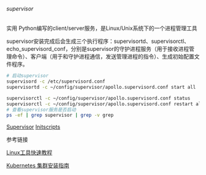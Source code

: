 ###### supervisor

实用 Python编写的client/server服务，是Linux/Unix系统下的一个进程管理工具

supervisor安装完成后会生成三个执行程序：supervisortd、supervisorctl、echo_supervisord_conf，分别是supervisor的守护进程服务（用于接收进程管理命令）、客户端（用于和守护进程通信，发送管理进程的指令）、生成初始配置文件程序。

```sh
# 启动supervisor
supervisord -c /etc/supervisord.conf
supervisortd -c ~/config/supervisor/apollo.supervisord.conf start all

supervisorctl -c ~/config/supervisor/apollo.supervisord.conf status
supervisorctl -c ~/config/supervisor/apollo.supervisord.conf restart all
# 查看supervisor服务是否启动
ps -ef | grep supervisor | grep -v grep
```

[Supervisor](https://github.com/Supervisor)  [Initscripts](https://github.com/Supervisor/initscripts)





参考链接

[Linux工具快速教程](http://linuxtools-rst.readthedocs.io/zh_CN/latest/index.html)

[Kubernetes 集群安装指南](https://blog.eood.cn/kubernetes)